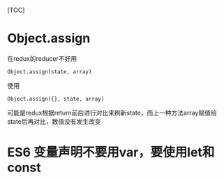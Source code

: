 [TOC]

# Object.assign
在redux的reducer不好用

```
Object.assign(state, array)
```
使用

```
Object.assign({}, state, array)
```
可能是redux根据return前后进行对比来刷新state，而上一种方法array赋值给state后再对比，数值没有发生改变

# ES6 变量声明不要用var，要使用let和const

